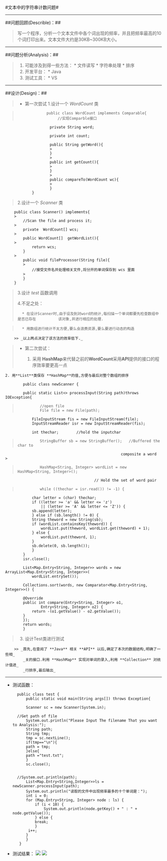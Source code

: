 #文本中的字符串计数问题#

------------------------------------------

##问题回顾(Describle)：##

>写一个程序，分析一个文本文件中各个词出现的频率，并且把频率最高的10个词打印出来。文本文件大约是30KB~300KB大小。

-------------------------------------

##问题分析(Analysis)：##

>1.  可能涉及到得一些方法：
    * 文件读写
    * 字符串处理
    * 排序 
>2.  开发平台：
    * Java
>3.  测试工具：
    * VS

--------------------------------
##设计(Design)：##
>+ 第一次尝试
>  1.设计一个 *WordCount* 类

>                  public class WordCount implements Comparable{
>                       //实现Comparble接口
>
                        private String word;  
>                        
                        private int count;
>
                        public String getWord(){
                        >
                        }
                        >
                        public int getCount(){
                        >
                        }
                        >
                        public compareTo(WordCount wc){
                        >
                        }
                }
>   2.设计一个 *Scanner* 类       
>
        public class Scanner() implements{
        >
            //Scan the file and process it; 
        >
            private  WordCount[] wcs;
        >
            public WordCount[]  getWordList(){
        >
                return wcs;
            }
        >
            public void fileProcessor(String file){
            >
                //接受文件名并处理相关文件,将分开的单词保存到 wcs 里面
            >
            }
        } 
>   3.设计 *test* 函数调用
>
>   4.不足之处：
>           
>       * 在设计Scanner时,由于设及到对word的统计,每扫描一个单词都要先检查数组中是否已存在          该对象,并进行相应的处理.


    
>       * 用数组进行统计不太方便,要么会浪费资源,要么要进行动态的构造
>
        >> _以上两点决定了该方法的效率低下._
        
>+ 第二次尝试：
>
>
>   1. 采用 **HashMap**来代替之前的**WordCount**采用**API**提供的接口的程序效率要更高一点


>   
    2. 用**List**类保存 **HashMap**的值,方便与最后对整个数组的排序
    
>               
            public class newScanner {
>
            public static List<> processInput(String path)throws IOException{
>        
>    	        //open file
>               File file = new File(path);
                FileInputStream fis = new FileInputStream(file);
                InputStreamReader isr = new InputStreamReader(fis);
>
                int thechar;		//hold the inputchar
>        
>               StringBuffer sb = new StringBuffer();	//Buffered the char to 
                                                        composite a word                >                                            
>       
>               HashMap<String, Integer> wordList = new HashMap<String, Integer>(); 
                                            // Hold the set of word pair
>        
>               while ((thechar = isr.read()) != -1) {
                char letter = (char) thechar;
                if ((letter >= 'a' && letter <= 'z')
                    || (letter >= 'A' && letter <= 'Z')) {
                sb.append(letter);
                } else if (sb.length() != 0) {
                String theword = new String(sb);
                if (wordList.containsKey(theword)) {
                    wordList.put(theword, wordList.get(theword) + 1);
                } else {
                    wordList.put(theword, 1);
                }
                sb.delete(0, sb.length());
                }
            }
            isr.close();
>            
>       
            List<Map.Entry<String, Integer>> words = new ArrayList<Map.Entry<String, Integer>>(
                wordList.entrySet());
>        
            Collections.sort(words, new Comparator<Map.Entry<String, Integer>>() {
>
            @Override
            public int compare(Entry<String, Integer> o1,
                    Entry<String, Integer> o2) {
                return -(o1.getValue() - o2.getValue());
            }
            });
            return words;
            }
>
>   3. 设计Test类进行测试
>
        >> _首先,在查阅了 **Java** 相关 **API** 以后,确定了本次的数据结构,明确了一些相_
            _关的接口.利用 **HashMap** 实现对单词的录入,利用 **Collection** 对统计值进_
            _行排序,最后输出_
            
---------------------------------------
+ 测试函数：

        public class test {
	        public static void main(String args[]) throws Exception{
	        
	        Scanner sc = new Scanner(System.in);
	
	    //Get path of file
	        System.out.println("Please Input The filename That you want to Analysis:");
	        String path;
	        String tmp;
	        tmp = sc.nextLine();
	        if(tmp=="\n"){
	       	path = tmp;
	        }else{
		    path ="test.txt";
	        }
	        sc.close();
	
	
	    //System.out.println(path); 
    	    List<Map.Entry<String,Integer>>ls = newScanner.processInput(path);
	        System.out.println("读取的文件中出现频率最多的十个单词是：");
            int i = 0;
            for (Map.Entry<String, Integer> node : ls) {
                if (i < 10) {
                    System.out.println(node.getKey() + " : " + node.getValue());
                } else {
                break;
                }
             i++;
            }
    	    }
         }
+ 测试结果：
        ![](http://booob.github.com/sources/wordCount.png)
        ![](/sources/vsout.jpg)